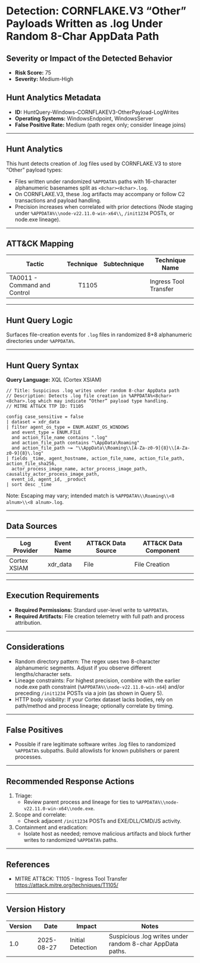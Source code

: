 # Detection: CORNFLAKE.V3 “Other” Payloads Written as .log Under Random 8-Char AppData Path

## Severity or Impact of the Detected Behavior
- **Risk Score:** 75
- **Severity:** Medium-High

## Hunt Analytics Metadata
- **ID:** HuntQuery-Windows-CORNFLAKEV3-OtherPayload-LogWrites
- **Operating Systems:** WindowsEndpoint, WindowsServer
- **False Positive Rate:** Medium (path regex only; consider lineage joins)

---

## Hunt Analytics
This hunt detects creation of .log files used by CORNFLAKE.V3 to store “Other” payload types:

- Files written under randomized `%APPDATA%` paths with 16-character alphanumeric basenames split as `<8char><8char>.log`.
- On CORNFLAKE.V3, these .log artifacts may accompany or follow C2 transactions and payload handling.
- Precision increases when correlated with prior detections (Node staging under `%APPDATA%\\node-v22.11.0-win-x64\\`, `/init1234` POSTs, or node.exe lineage).

---

## ATT&CK Mapping

| Tactic                        | Technique | Subtechnique | Technique Name        |
|------------------------------|----------:|--------------|-----------------------|
| TA0011 - Command and Control |   T1105   |              | Ingress Tool Transfer |

---

## Hunt Query Logic
Surfaces file-creation events for `.log` files in randomized 8+8 alphanumeric directories under `%APPDATA%`.

---

## Hunt Query Syntax

**Query Language:** XQL (Cortex XSIAM)

```xql
// Title: Suspicious .log writes under random 8-char AppData path
// Description: Detects .log file creation in %APPDATA%<8char><8char>.log which may indicate “Other” payload type handling.
// MITRE ATT&CK TTP ID: T1105

config case_sensitive = false  
| dataset = xdr_data  
| filter agent_os_type = ENUM.AGENT_OS_WINDOWS  
  and event_type = ENUM.FILE  
  and action_file_name contains ".log"  
  and action_file_path contains "\AppData\Roaming"  
  and action_file_path ~= "\\AppData\\Roaming\\[A-Za-z0-9]{8}\\[A-Za-z0-9]{8}\.log"  
| fields _time, agent_hostname, action_file_name, action_file_path, action_file_sha256,  
  actor_process_image_name, actor_process_image_path, causality_actor_process_image_path,  
  event_id, agent_id, _product  
| sort desc _time  
```

Note: Escaping may vary; intended match is `%APPDATA%\\Roaming\\<8 alnum>\\<8 alnum>.log`.

---

## Data Sources

| Log Provider | Event Name | ATT&CK Data Source | ATT&CK Data Component |
|--------------|------------|--------------------|-----------------------|
| Cortex XSIAM | xdr_data   | File               | File Creation         |

---

## Execution Requirements
- **Required Permissions:** Standard user-level write to `%APPDATA%`.
- **Required Artifacts:** File creation telemetry with full path and process attribution.

---

## Considerations
- Random directory pattern: The regex uses two 8-character alphanumeric segments. Adjust if you observe different lengths/character sets.
- Lineage constraints: For highest precision, combine with the earlier node.exe path constraint (`%APPDATA%\\node-v22.11.0-win-x64`) and/or preceding `/init1234` POSTs via a join (as shown in Query 5).
- HTTP body visibility: If your Cortex dataset lacks bodies, rely on path/method and process lineage; optionally correlate by timing.

---

## False Positives
- Possible if rare legitimate software writes .log files to randomized `%APPDATA%` subpaths. Build allowlists for known publishers or parent processes.

---

## Recommended Response Actions
1) Triage:
   - Review parent process and lineage for ties to `%APPDATA%\\node-v22.11.0-win-x64\\node.exe`.
2) Scope and correlate:
   - Check adjacent `/init1234` POSTs and EXE/DLL/CMD/JS activity.
3) Containment and eradication:
   - Isolate host as needed; remove malicious artifacts and block further writes to randomized `%APPDATA%` paths.

---

## References
- MITRE ATT&CK: T1105 - Ingress Tool Transfer https://attack.mitre.org/techniques/T1105/

---

## Version History

| Version | Date       | Impact              | Notes                                                      |
|---------|------------|---------------------|------------------------------------------------------------|
| 1.0     | 2025-08-27 | Initial Detection   | Suspicious .log writes under random 8-char AppData paths.  |
